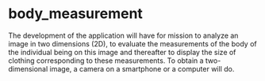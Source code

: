 # body_measurement
The development of the application will have for mission to analyze an image in two dimensions (2D), to evaluate the measurements of the body of the individual being on this image and thereafter to display the size of clothing corresponding to these measurements. To obtain a two-dimensional image, a camera on a smartphone or a computer will do.